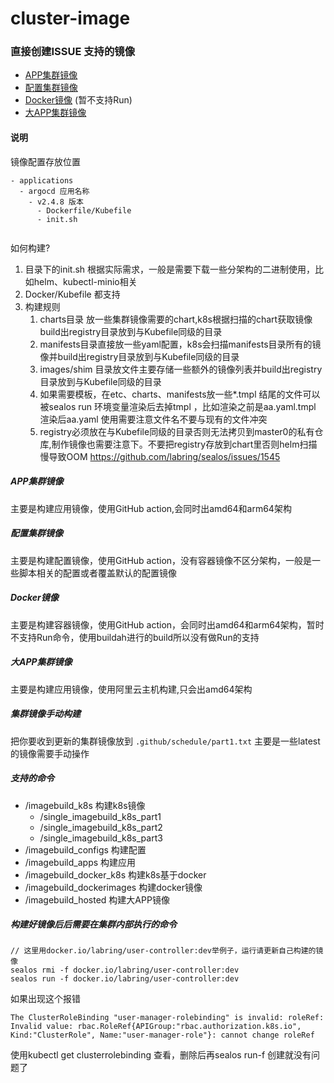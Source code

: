 # cluster-image

### 直接创建ISSUE 支持的镜像

- [APP集群镜像](https://github.com/labring/cluster-image/issues/new?assignees=&labels=&template=autobuild-apps.md&title=【Auto-build】helm)
- [配置集群镜像](https://github.com/labring/cluster-image/issues/new?assignees=&labels=&template=autobuild-configs.md&title=【Auto-build】coredns)
- [Docker镜像](https://github.com/labring/cluster-image/issues/new?assignees=&labels=&template=autobuild-docker-apps.md&title=【Auto-build】cri) (暂不支持Run)
- [大APP集群镜像](https://github.com/labring/cluster-image/issues/new?assignees=&labels=&template=autobuild-hosted.md&title=【Auto-build】athenaserving)

#### 说明

镜像配置存放位置

```
- applications 
  - argocd 应用名称
    - v2.4.8 版本
      - Dockerfile/Kubefile
      - init.sh
      
```

如何构建?

1. 目录下的init.sh 根据实际需求，一般是需要下载一些分架构的二进制使用，比如helm、kubectl-minio相关
2. Docker/Kubefile 都支持
3. 构建规则
   1. charts目录 放一些集群镜像需要的chart,k8s根据扫描的chart获取镜像build出registry目录放到与Kubefile同级的目录
   2. manifests目录直接放一些yaml配置，k8s会扫描manifests目录所有的镜像并build出registry目录放到与Kubefile同级的目录
   3. images/shim 目录放文件主要存储一些额外的镜像列表并build出registry目录放到与Kubefile同级的目录
   4. 如果需要模板，在etc、charts、manifests放一些*.tmpl  结尾的文件可以被sealos run 环境变量渲染后去掉tmpl ，比如渲染之前是aa.yaml.tmpl 渲染后aa.yaml 使用需要注意文件名不要与现有的文件冲突
   5. registry必须放在与Kubefile同级的目录否则无法拷贝到master0的私有仓库,制作镜像也需要注意下。不要把registry存放到chart里否则helm扫描慢导致OOM https://github.com/labring/sealos/issues/1545

##### APP集群镜像

主要是构建应用镜像，使用GitHub action,会同时出amd64和arm64架构


##### 配置集群镜像

主要是构建配置镜像，使用GitHub action，没有容器镜像不区分架构，一般是一些脚本相关的配置或者覆盖默认的配置镜像


##### Docker镜像

主要是构建容器镜像，使用GitHub action，会同时出amd64和arm64架构，暂时不支持Run命令，使用buildah进行的build所以没有做Run的支持


##### 大APP集群镜像

主要是构建应用镜像，使用阿里云主机构建,只会出amd64架构


##### 集群镜像手动构建

把你要收到更新的集群镜像放到 `.github/schedule/part1.txt` 主要是一些latest的镜像需要手动操作


##### 支持的命令

- /imagebuild_k8s 构建k8s镜像
  - /single_imagebuild_k8s_part1
  - /single_imagebuild_k8s_part2
  - /single_imagebuild_k8s_part3
- /imagebuild_configs 构建配置
- /imagebuild_apps 构建应用
- /imagebuild_docker_k8s 构建k8s基于docker
- /imagebuild_dockerimages 构建docker镜像
- /imagebuild_hosted 构建大APP镜像

##### 构建好镜像后后需要在集群内部执行的命令

```
// 这里用docker.io/labring/user-controller:dev举例子，运行请更新自己构建的镜像
sealos rmi -f docker.io/labring/user-controller:dev
sealos run -f docker.io/labring/user-controller:dev
```
如果出现这个报错
```
The ClusterRoleBinding "user-manager-rolebinding" is invalid: roleRef: Invalid value: rbac.RoleRef{APIGroup:"rbac.authorization.k8s.io", Kind:"ClusterRole", Name:"user-manager-role"}: cannot change roleRef
```
使用kubectl get clusterrolebinding 查看，删除后再sealos run-f 创建就没有问题了